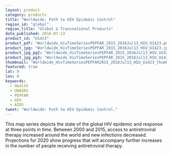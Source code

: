 ```yaml
---
layout: product
category: products
title: "Worldwide: Path to HIV Epidemic Control"
region_id: "global"
region_title: "Global & Transnational Products"
date_published: 2016-07-13
product_id: "U1423"
product_pdf: "Worldwide_HivTimeSeriesPEPFAR_2015_2016Jul13_HIU_U1423.pdf"
product_jpg: "Worldwide_HivTimeSeriesPEPFAR_2015_2016Jul13_HIU_U1423.jpg"
product_jpg_pg2: "Worldwide_HivTimeSeriesPEPFAR_2015_2016Jul13_HIU_U1423_pg2.jpg"
product_jpg_pg3: "Worldwide_HivTimeSeriesPEPFAR_2015_2016Jul13_HIU_U1423_pg3.jpg"
thumbnail: "Worldwide_HivTimeSeriesPEPFAR2015_2016Jul13_HIU_U1423_thumb.jpg"
featured: true
lat: 0
lon: 0
keywords:
  - Health
  - UNAIDS
  - PEPFAR
  - HIV
  - AIDS
tweet: "Worldwide: Path to HIV Epidemic Control."
---
```

This map series depicts the state of the global HIV epidemic and response at three points in time. Between 2000 and 2015, access to antiretroviral therapy increased around the world and new infections decreased. Projections for 2020 show progress that will accompany further increases in the number of people receiving antiretroviral therapy.
